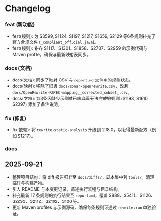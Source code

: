 ﻿# Changelog

### feat (新功能)
- feat(规则): 为 S3599, S1124, S1197, S1217, S1659, S2129 等6条规则补充了官方合规文件 (`_compliant_official.java`)。
- feat(规则): 补齐 S1117、S1301、S1858、S2737、S2959 的示例代码与 Maven profile，确保与最新映射表同步。

### docs (文档)
- docs(文档): 同步了映射 CSV 与 `report.md` 文件中的规则状态。
- docs(映射): 移除了旧版 `docs/sonar-openrewrite.csv`，改用 `docs/OpenRewrite-RSPEC-mapping__corrected_subset_.csv`。
- docs(文档): 为3条因缺少示例或已废弃而无法完成的规则 (S1193, S1610, S2097) 添加了备注说明。

### fix (修复)
- fix(依赖): 将 `rewrite-static-analysis` 升级到 2.18.0，以获得最新配方（例如 S1217）。

### docs

## 2025-09-21
- 整理项目结构：将 diff 报告归档至 `docs/diffs/`，脚本集中到 `tools/`，清理临时与构建产物。
- 引入 README 与本变更记录，简述执行流程与目录结构。
- 补充最新 17 条规则的执行结果至 `report.md`，覆盖 S888、S5411、S1126、S2293、S2112、S2162、S106 等。
- 更新 Maven profiles 与示例源码，确保每条规则可通过 `rewrite:run` 单独验证。

